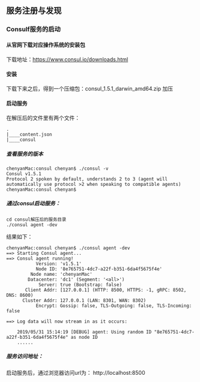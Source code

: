 
## 服务注册与发现
### Consulf服务的启动
#### 从官网下载对应操作系统的安装包
下载地址：https://www.consul.io/downloads.html
#### 安装
下载下来之后，得到一个压缩包：consul_1.5.1_darwin_amd64.zip
加压
#### 启动服务
在解压后的文件里有两个文件：
```
.
|____content.json
|____consul

```

##### 查看服务的版本
```
chenyanMac:consul chenyan$ ./consul -v
Consul v1.5.1
Protocol 2 spoken by default, understands 2 to 3 (agent will automatically use protocol >2 when speaking to compatible agents)
chenyanMac:consul chenyan$
```

##### 通过consul启动服务：
```
cd consul解压后的服务目录
./consul agent -dev
```
结果如下：
```
chenyanMac:consul chenyan$ ./consul agent -dev
==> Starting Consul agent...
==> Consul agent running!
           Version: 'v1.5.1'
           Node ID: '8e765751-4dc7-a22f-b351-6da4f5675f4e'
         Node name: 'chenyanMac'
        Datacenter: 'dc1' (Segment: '<all>')
            Server: true (Bootstrap: false)
       Client Addr: [127.0.0.1] (HTTP: 8500, HTTPS: -1, gRPC: 8502, DNS: 8600)
      Cluster Addr: 127.0.0.1 (LAN: 8301, WAN: 8302)
           Encrypt: Gossip: false, TLS-Outgoing: false, TLS-Incoming: false

==> Log data will now stream in as it occurs:

    2019/05/31 15:14:19 [DEBUG] agent: Using random ID "8e765751-4dc7-a22f-b351-6da4f5675f4e" as node ID
    ......
```

##### 服务访问地址：
启动服务后，通过浏览器访问url为：
http://localhost:8500




